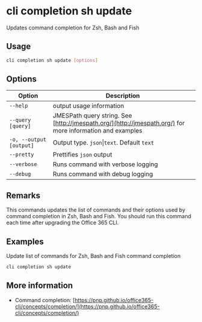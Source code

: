 # cli completion sh update

Updates command completion for Zsh, Bash and Fish

## Usage

```sh
cli completion sh update [options]
```

## Options

Option|Description
------|-----------
`--help`|output usage information
`--query [query]`|JMESPath query string. See [http://jmespath.org/](http://jmespath.org/) for more information and examples
`-o, --output [output]`|Output type. `json`&#x7c;`text`. Default `text`
`--pretty`|Prettifies `json` output
`--verbose`|Runs command with verbose logging
`--debug`|Runs command with debug logging

## Remarks

This commands updates the list of commands and their options used by command completion in Zsh, Bash and Fish. You should run this command each time after upgrading the Office 365 CLI.

## Examples

Update list of commands for Zsh, Bash and Fish command completion

```sh
cli completion sh update
```

## More information

- Command completion: [https://pnp.github.io/office365-cli/concepts/completion/](https://pnp.github.io/office365-cli/concepts/completion/)

